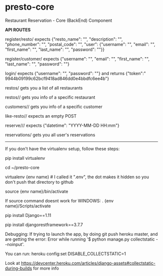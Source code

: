 # presto-core
Restaurant Reservation - Core (BackEnd) Component


**************API ROUTES**************

register/resto/		expects {"resto_name": "", "description": "", "phone_number": "", "postal_code": "", "user": {"username": "", "email": "", "first_name": "", "last_name": "", "password": ""}}

register/customer/	expects {"username": "", "email": "", "first_name": "", "last_name": "", "password": ""}

login/ 	expects {"username": "", "password": ""} and returns {"token":" 9944b09199c62bcf9418ad846dd0e4bbdfc6ee4b"}

restos/ 		gets you a list of all restaurants

restos/<id>/		gets you info of a specific restaurant
	
customers/<id>/		gets you info of a specific customer
	
like-resto/<id>/	expects an empty POST
	
reserve/<customerID>/<restoID>/	expects {"datetime": "YYYY-MM-DD HH:mm"}
	
reservations/		gets you all user's reservations

**************************************

If you don't have the virtualenv setup, follow these steps:

pip install virtualenv

cd ~/presto-core

virtualenv {env name} # I called it ".env", the dot makes it hidden so you don't push that directory to github

source {env name}/bin/activate

If source command doesnt work for WINDOWS:
. {env name}/Scripts/activate
	


pip install Django==1.11

pip install djangorestframework==3.7.7


Debugging:  If trying to launch the app, by doing git push heroku master, and are getting the error: 
	Error while running '$ python manage.py collectstatic --noinput'.

You can run:
	heroku config:set DISABLE_COLLECTSTATIC=1

Look at https://devcenter.heroku.com/articles/django-assets#collectstatic-during-builds for more info
